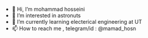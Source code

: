 - 👋 Hi, I’m mohammad hosseini
- 👀 I’m interested in astronuts
- 🌱 I’m currently learning electerical engineering at UT
- 📫 How to reach me , telegram/id : @mamad_hosn 

<!---
mamad-hosn/mamad-hosn is a ✨ special ✨ repository because its `README.md` (this file) appears on your GitHub profile.
You can click the Preview link to take a look at your changes.
--->
